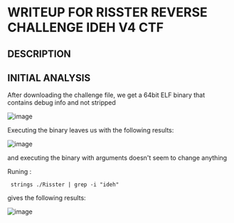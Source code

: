 # WRITEUP FOR RISSTER REVERSE CHALLENGE IDEH V4 CTF

## DESCRIPTION




## INITIAL ANALYSIS

After downloading the challenge file, we get a 64bit ELF binary that contains debug info and not stripped

![image](https://user-images.githubusercontent.com/61362146/222203357-4c881206-f7fa-4068-a529-90d3d6a3836c.png)

Executing the binary leaves us with the following results:

![image](https://user-images.githubusercontent.com/61362146/222203566-a2394010-8930-46ed-a870-44fc04bb9c04.png)

and executing the binary with arguments doesn't seem to change anything

Runing : <pre><code> strings ./Risster | grep -i "ideh" </pre></code> gives the following results:

![image](https://user-images.githubusercontent.com/61362146/222203970-5db8faa7-7da2-4fbf-b31f-5c15dcfc854f.png)


